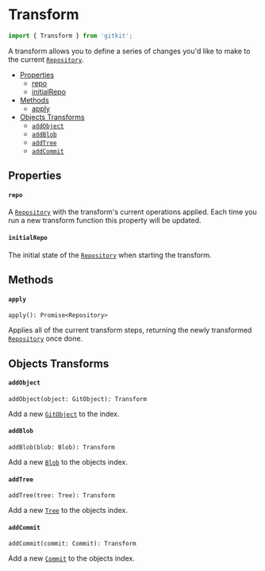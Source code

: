 # Transform

```js
import { Transform } from 'gitkit';
```

A transform allows you to define a series of changes you'd like to make to the current [`Repository`](./repository.md).

- [Properties](#properties)
  - [repo](#repo)
  - [initialRepo](#initialrepo)
- [Methods](#methods)
  - [apply](#apply)
- [Objects Transforms](#objects-transforms)
  - [`addObject`](#addobject)
  - [`addBlob`](#addblob)
  - [`addTree`](#addtree)
  - [`addCommit`](#addcommit)

## Properties

#### `repo`

A [`Repository`](./repository.md) with the transform's current operations applied. Each time you run a new transform function this property will be updated.

#### `initialRepo`

The initial state of the [`Repository`](./repository.md) when starting the transform.

## Methods

#### `apply`
`apply(): Promise<Repository>`

Applies all of the current transform steps, returning the newly transformed [`Repository`](./repository.md) once done.

## Objects Transforms

#### `addObject`
`addObject(object: GitObject): Transform`

Add a new [`GitObject`](./object.md) to the index.

#### `addBlob`
`addBlob(blob: Blob): Transform`

Add a new [`Blob`](./blob.md) to the objects index.

#### `addTree`
`addTree(tree: Tree): Transform`

Add a new [`Tree`](./tree.md) to the objects index.

#### `addCommit`
`addCommit(commit: Commit): Transform`

Add a new [`Commit`](./commit.md) to the objects index.
